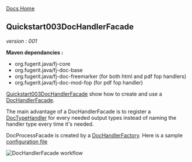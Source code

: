 [Docs Home](../../index.md)

## Quickstart003DocHandlerFacade

*version : 001*

**Maven dependancies :**
* org.fugerit.java/fj-core
* org.fugerit.java/fj-doc-base
* org.fugerit.java/fj-doc-freemarker	(for both html and pdf fop handlers)
* org.fugerit.java/fj-doc-mod-fop	(for pdf fop handler)

[Quickstart003DocHandlerFacade](../../src/test/java/test/org/fugerit/java/doc/qs/Quickstart003DocHandlerFacade.java) show how to create and use a [DocHandlerFacade](https://venusdocs.fugerit.org/fj-doc-base/src/main/java/org/fugerit/java/doc/base/facade/DocHandlerFacade.java).

The main advantage of a DocHandlerFacade is to register a [DocTypeHandler](https://venusdocs.fugerit.org/fj-doc-base/src/main/java/org/fugerit/java/doc/base/config/DocTypeHandler.java) for every needed output types instead of naming the handler type every time it's needed.

DocProcessFacade is created by a [DocHandlerFactory](https://venusdocs.fugerit.org/fj-doc-base/src/main/java/org/fugerit/java/doc/base/facade/DocHandlerFactory.java).
Here is a sample [configuration file](../../src/main/resources/doc-facade/doc-handler-quickstart.xml)

![DocHandlerFacade workflow](https://venusdocs.fugerit.org/docs/img/003_doc_handler_facade.gif)